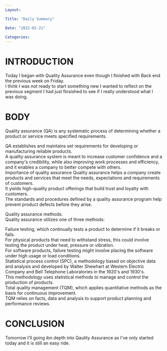 ```yaml
---
Layout:

Title: "Daily Summary"

Date: "2022-02-21"

Categories:
---
```


# INTRODUCTION

Today I began with Quality Assurance even though I finished with Back end the previous week on Friday.<br> I think I was not ready to start something new I wanted to reflect on the previous segment I had just finsished to see if I really understood what I was doing.<br>

# BODY

Quality assurance (QA) is any systematic process of determining whether a product or service meets specified requirements.<br>

QA establishes and maintains set requirements for developing or manufacturing reliable products.<br> A quality assurance system is meant to increase customer confidence and a company's credibility, while also improving work processes and efficiency, and it enables a company to better compete with others.<br>
Importance of quality assurance
Quality assurance helps a company create products and services that meet the needs, expectations and requirements of customers.<br> It yields high-quality product offerings that build trust and loyalty with customers.<br> The standards and procedures defined by a quality assurance program help prevent product defects before they arise.<br>

Quality assurance methods.<br>
Quality assurance utilizes one of three methods:

Failure testing, which continually tests a product to determine if it breaks or fails.<br> For physical products that need to withstand stress, this could involve testing the product under heat, pressure or vibration.<br> For software products, failure testing might involve placing the software under high usage or load conditions.<br>
Statistical process control (SPC), a methodology based on objective data and analysis and developed by Walter Shewhart at Western Electric Company and Bell Telephone Laboratories in the 1920's and 1930's.<br> This methodology uses statistical methods to manage and control the production of products.<br>
Total quality management (TQM), which applies quantitative methods as the basis for continuous improvement.<br> TQM relies on facts, data and analysis to support product planning and performance reviews.<br>

# CONCLUSION

Tomorrow I'll going ibn depth into Qaulity Assurance as I've only started today and it is still an easy ride.
